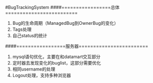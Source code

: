 #BugTrackingSystem
####=================总体=========================
1. Bug的生命周期（ManagedBug到OwnerBug的变化）
2. Tags处理
3. 自己status的统计

####=================服务器========================
1. mysql语句优化，主要在和datamart交互部分
2. 定时器去发现变化的buglist，这部分需要优化
3. 相同username的处理
4. Logout处理，支持多种浏览器


